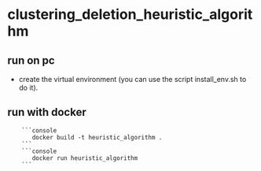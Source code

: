 # clustering_deletion_heuristic_algorithm

## run on pc
- create the virtual environment (you can use the script install_env.sh to do it).

## run with docker
        ```console
           docker build -t heuristic_algorithm .
        ```
        ```console
           docker run heuristic_algorithm
        ``` 

